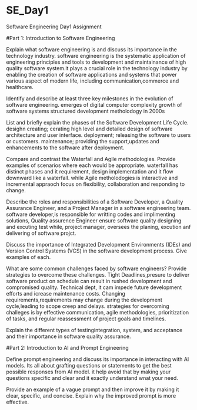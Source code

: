 # SE_Day1
Software Engineering Day1 Assignment

#Part 1: Introduction to Software Engineering

Explain what software engineering is and discuss its importance in the technology industry.
software engineering is the systematic application of engineering principles and tools to development and maintainance of high quality software system.it plays a crucial role in the technology industry by enabling the creation of software applications and systems that power various aspect of modern life, including communication,commerce and healthcare. 

Identify and describe at least three key milestones in the evolution of software engineering.
emerges of digital computer
complexity growth of software systems
structured development metholodogy in 2000s

List and briefly explain the phases of the Software Development Life Cycle.
desighn creating; cerating high level and detailed design of software architecture and user interface.
deployment; releasing the software to users or customers.
maintenance; providing the support,updates and enhancements to the software after deployment.

Compare and contrast the Waterfall and Agile methodologies. Provide examples of scenarios where each would be appropriate.
waterfall has distinct phases and it requirement, design implementation and it flow downward like a waterfall. while Agile metholodogies is interactive and incremental appraoch focus on flexibility, collaboration and responding to change.  

Describe the roles and responsibilities of a Software Developer, a Quality Assurance Engineer, and a Project Manager in a software engineering team.
software developer,is responsible for writting codes and implimenting solutions, Quality assurence Engineer ensure software quality designing and excuting test while, project manager, oversees the planing, excution anf delivering of software projct.

Discuss the importance of Integrated Development Environments (IDEs) and Version Control Systems (VCS) in the software development process. Give examples of each.
 

What are some common challenges faced by software engineers? Provide strategies to overcome these challenges.
Tight Deadlines,presure to deliver software product on schedule can result in rushed development and compromised quality. 
Technical dept, it cam impede future development efforts and icrease maintenance costs.
Changing requirements,requirements may change during the development cycle,leading to scope creep and delays.
strategies for overcoming challeges is by effective communication, agile methodologies, prioritization of tasks, and regular reassessment of project goals and timelines.

Explain the different types of testingintegration, system, and acceptance and their importance in software quality assurance.

#Part 2: Introduction to AI and Prompt Engineering


Define prompt engineering and discuss its importance in interacting with AI models.
Its all about grafting questions or statements to get the best possible responses from AI model.
it help avoid that by making your questions specific and clear and it exactly understand wnat your need.


Provide an example of a vague prompt and then improve it by making it clear, specific, and concise. Explain why the improved prompt is more effective.
 

